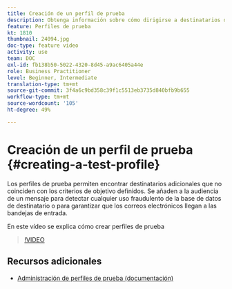 ```yaml
---
title: Creación de un perfil de prueba
description: Obtenga información sobre cómo dirigirse a destinatarios que no coincidan con los criterios de objetivo definidos para detectar cualquier uso fraudulento de la base de datos de destinatarios o para asegurarse de que los correos electrónicos llegan a las bandejas de entrada.
feature: Perfiles de prueba
kt: 1810
thumbnail: 24094.jpg
doc-type: feature video
activity: use
team: DOC
exl-id: fb138b50-5022-4320-8d45-a9ac6405a44e
role: Business Practitioner
level: Beginner, Intermediate
translation-type: tm+mt
source-git-commit: 3f4a6c9bd358c39f1c5513eb3735d840bfb9b655
workflow-type: tm+mt
source-wordcount: '105'
ht-degree: 49%

---
```


# Creación de un perfil de prueba {#creating-a-test-profile}

Los perfiles de prueba permiten encontrar destinatarios adicionales que no coinciden con los criterios de objetivo definidos. Se añaden a la audiencia de un mensaje para detectar cualquier uso fraudulento de la base de datos de destinatario o para garantizar que los correos electrónicos llegan a las bandejas de entrada.

En este vídeo se explica cómo crear perfiles de prueba

>[!VIDEO](https://video.tv.adobe.com/v/24094?quality=12)

## Recursos adicionales

* [Administración de perfiles de prueba (documentación)](https://experienceleague.adobe.com/docs/campaign-standard/using/profiles-and-audiences/managing-profiles/managing-test-profiles.html)
